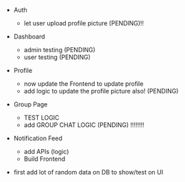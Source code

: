 - Auth
    - let user upload profile picture (PENDING)!!
- Dashboard
    - admin testing (PENDING)
    - user testing (PENDING)
- Profile 
    - now update the Frontend  to update profile 
    - add logic to update the profile picture also! (PENDING) 
- Group Page
    - TEST LOGIC
    - add GROUP CHAT LOGIC (PENDING) !!!!!!!!
- Notification Feed
    - add APIs (logic)
    - Build Frontend 





- first add lot of random data on DB to show/test on UI
 